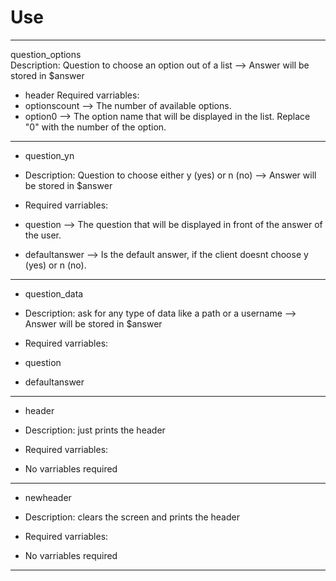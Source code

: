 # Use
---------------------------------------------------------------------------------------------------------------------------------

question_options  
Description: Question to choose an option out of a list --> Answer will be stored in $answer  
  - header
Required varriables:
- optionscount          --> The number of available options.
- option0               --> The option name that will be displayed in the list. Replace "0" with the number of the option.

---------------------------------------------------------------------------------------------------------------------------------

- question_yn
- Description: Question to choose either y (yes) or n (no) --> Answer will be stored in $answer


- Required varriables:
- question              --> The question that will be displayed in front of the answer of the user.
- defaultanswer         --> Is the default answer, if the client doesnt choose y (yes) or n (no).

---------------------------------------------------------------------------------------------------------------------------------

- question_data
- Description: ask for any type of data like a path or a username --> Answer will be stored in $answer


- Required varriables:
- question
- defaultanswer

---------------------------------------------------------------------------------------------------------------------------------

- header
- Description: just prints the header


- Required varriables:
- No varriables required

---------------------------------------------------------------------------------------------------------------------------------

- newheader
- Description: clears the screen and prints the header


- Required varriables:
- No varriables required

---------------------------------------------------------------------------------------------------------------------------------
